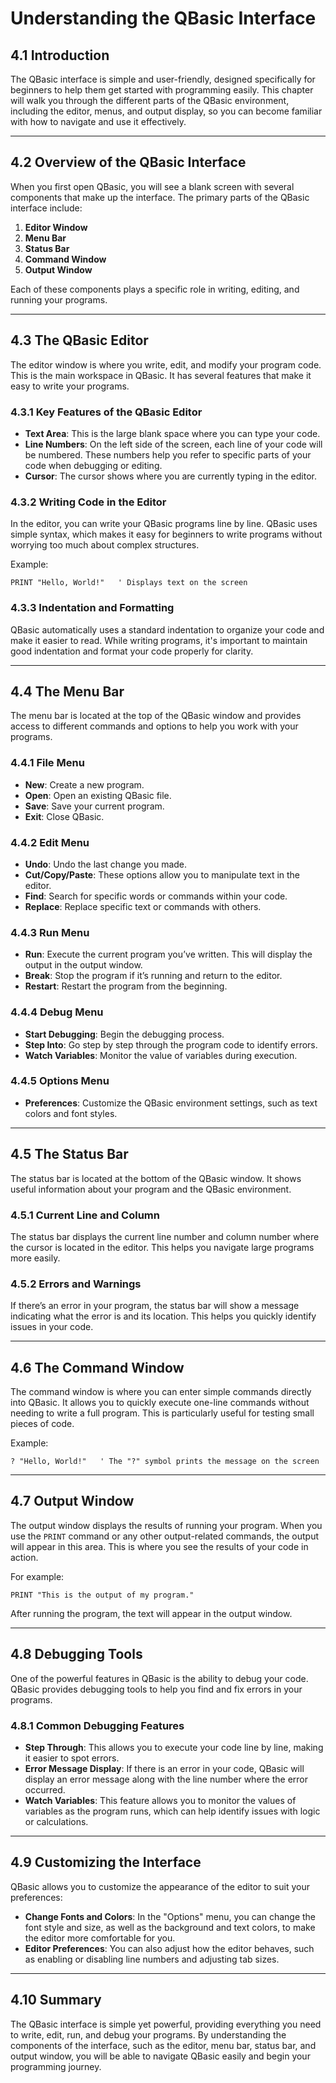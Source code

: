 # Understanding the QBasic Interface

## **4.1 Introduction**
The QBasic interface is simple and user-friendly, designed specifically for beginners to help them get started with programming easily. This chapter will walk you through the different parts of the QBasic environment, including the editor, menus, and output display, so you can become familiar with how to navigate and use it effectively.

---

## **4.2 Overview of the QBasic Interface**
When you first open QBasic, you will see a blank screen with several components that make up the interface. The primary parts of the QBasic interface include:

1. **Editor Window**
2. **Menu Bar**
3. **Status Bar**
4. **Command Window**
5. **Output Window**

Each of these components plays a specific role in writing, editing, and running your programs.

---

## **4.3 The QBasic Editor**
The editor window is where you write, edit, and modify your program code. This is the main workspace in QBasic. It has several features that make it easy to write your programs.

### **4.3.1 Key Features of the QBasic Editor**
- **Text Area**: This is the large blank space where you can type your code.
- **Line Numbers**: On the left side of the screen, each line of your code will be numbered. These numbers help you refer to specific parts of your code when debugging or editing.
- **Cursor**: The cursor shows where you are currently typing in the editor.

### **4.3.2 Writing Code in the Editor**
In the editor, you can write your QBasic programs line by line. QBasic uses simple syntax, which makes it easy for beginners to write programs without worrying too much about complex structures.

Example:
```basic
PRINT "Hello, World!"   ' Displays text on the screen
```

### **4.3.3 Indentation and Formatting**
QBasic automatically uses a standard indentation to organize your code and make it easier to read. While writing programs, it's important to maintain good indentation and format your code properly for clarity.

---

## **4.4 The Menu Bar**
The menu bar is located at the top of the QBasic window and provides access to different commands and options to help you work with your programs.

### **4.4.1 File Menu**
- **New**: Create a new program.
- **Open**: Open an existing QBasic file.
- **Save**: Save your current program.
- **Exit**: Close QBasic.

### **4.4.2 Edit Menu**
- **Undo**: Undo the last change you made.
- **Cut/Copy/Paste**: These options allow you to manipulate text in the editor.
- **Find**: Search for specific words or commands within your code.
- **Replace**: Replace specific text or commands with others.

### **4.4.3 Run Menu**
- **Run**: Execute the current program you’ve written. This will display the output in the output window.
- **Break**: Stop the program if it’s running and return to the editor.
- **Restart**: Restart the program from the beginning.

### **4.4.4 Debug Menu**
- **Start Debugging**: Begin the debugging process.
- **Step Into**: Go step by step through the program code to identify errors.
- **Watch Variables**: Monitor the value of variables during execution.

### **4.4.5 Options Menu**
- **Preferences**: Customize the QBasic environment settings, such as text colors and font styles.

---

## **4.5 The Status Bar**
The status bar is located at the bottom of the QBasic window. It shows useful information about your program and the QBasic environment.

### **4.5.1 Current Line and Column**
The status bar displays the current line number and column number where the cursor is located in the editor. This helps you navigate large programs more easily.

### **4.5.2 Errors and Warnings**
If there’s an error in your program, the status bar will show a message indicating what the error is and its location. This helps you quickly identify issues in your code.

---

## **4.6 The Command Window**
The command window is where you can enter simple commands directly into QBasic. It allows you to quickly execute one-line commands without needing to write a full program. This is particularly useful for testing small pieces of code.

Example:  
```basic
? "Hello, World!"   ' The "?" symbol prints the message on the screen
```

---

## **4.7 Output Window**
The output window displays the results of running your program. When you use the `PRINT` command or any other output-related commands, the output will appear in this area. This is where you see the results of your code in action.

For example:
```basic
PRINT "This is the output of my program."
```
After running the program, the text will appear in the output window.

---

## **4.8 Debugging Tools**
One of the powerful features in QBasic is the ability to debug your code. QBasic provides debugging tools to help you find and fix errors in your programs.

### **4.8.1 Common Debugging Features**
- **Step Through**: This allows you to execute your code line by line, making it easier to spot errors.
- **Error Message Display**: If there is an error in your code, QBasic will display an error message along with the line number where the error occurred.
- **Watch Variables**: This feature allows you to monitor the values of variables as the program runs, which can help identify issues with logic or calculations.

---

## **4.9 Customizing the Interface**
QBasic allows you to customize the appearance of the editor to suit your preferences:
- **Change Fonts and Colors**: In the "Options" menu, you can change the font style and size, as well as the background and text colors, to make the editor more comfortable for you.
- **Editor Preferences**: You can also adjust how the editor behaves, such as enabling or disabling line numbers and adjusting tab sizes.

---

## **4.10 Summary**
The QBasic interface is simple yet powerful, providing everything you need to write, edit, run, and debug your programs. By understanding the components of the interface, such as the editor, menu bar, status bar, and output window, you will be able to navigate QBasic easily and begin your programming journey.

